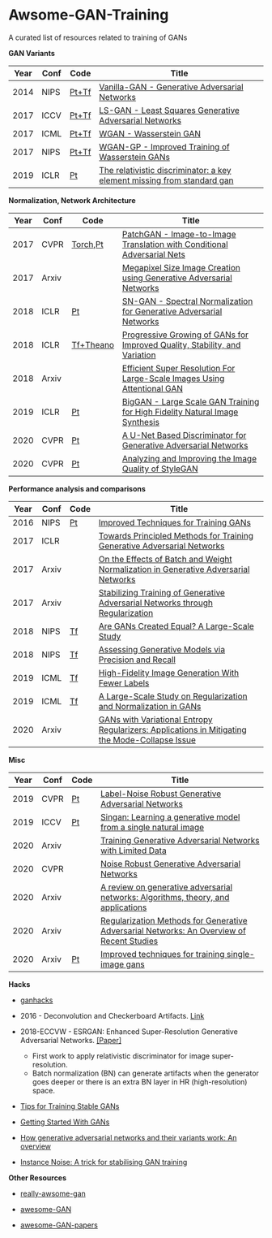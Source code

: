 # Awsome-GAN-Training
A curated list of resources related to training of GANs


**GAN Variants**

|Year|Conf|Code|Title|
|----|----|----|-----|
|2014|NIPS|[Pt+Tf](https://github.com/wiseodd/generative-models)|[Vanilla-GAN - Generative Adversarial Networks](https://arxiv.org/abs/1611.04076v2)|
|2017|ICCV|[Pt+Tf](https://github.com/wiseodd/generative-models)|[LS-GAN - Least Squares Generative Adversarial Networks](https://arxiv.org/abs/1611.04076v2)|
|2017|ICML|[Pt+Tf](https://github.com/wiseodd/generative-models)|[WGAN - Wasserstein GAN](https://arxiv.org/abs/1701.07875)|
|2017|NIPS|[Pt+Tf](https://github.com/wiseodd/generative-models)|[WGAN-GP - Improved Training of Wasserstein GANs](https://arxiv.org/abs/1704.00028)|
|2019|ICLR|[Pt](https://github.com/AlexiaJM/RelativisticGAN)|[The relativistic discriminator: a key element missing from standard gan](https://openreview.net/forum?id=S1erHoR5t7&noteId=S1erHoR5t7)|

**Normalization, Network Architecture**

|Year|Conf|Code|Title|
|----|----|----|-----|
|2017|CVPR|[Torch](https://github.com/phillipi/pix2pix),[Pt](https://github.com/junyanz/pytorch-CycleGAN-and-pix2pix)|[PatchGAN - Image-to-Image Translation with Conditional Adversarial Nets](https://arxiv.org/abs/1611.07004)|
|2017|Arxiv||[Megapixel Size Image Creation using Generative Adversarial Networks](https://arxiv.org/abs/1706.00082)|
|2018|ICLR|[Pt](https://github.com/godisboy/SN-GAN)|[SN-GAN - Spectral Normalization for Generative Adversarial Networks](https://arxiv.org/abs/1802.05957)|
|2018|ICLR|[Tf+Theano](https://github.com/tkarras/progressive_growing_of_gans)|[Progressive Growing of GANs for Improved Quality, Stability, and Variation](https://arxiv.org/abs/1710.10196)|
|2018|Arxiv||[Efficient Super Resolution For Large-Scale Images Using Attentional GAN](https://arxiv.org/pdf/1812.04821.pdf)|
|2019|ICLR|[Pt](https://github.com/ajbrock/BigGAN-PyTorch)|[BigGAN - Large Scale GAN Training for High Fidelity Natural Image Synthesis](https://arxiv.org/abs/1809.11096)|
|2020|CVPR|[Pt](https://github.com/lucidrains/unet-stylegan2)|[A U-Net Based Discriminator for Generative Adversarial Networks](https://arxiv.org/abs/2002.12655)
|2020|CVPR|[Pt](https://github.com/lucidrains/stylegan2-pytorch)|[Analyzing and Improving the Image Quality of StyleGAN](https://arxiv.org/abs/1912.04958)

**Performance analysis and comparisons**

|Year|Conf|Code|Title|
|----|----|----|-----|
|2016|NIPS|[Pt](https://github.com/Sleepychord/ImprovedGAN-pytorch)|[Improved Techniques for Training GANs](https://papers.nips.cc/paper/6125-improved-techniques-for-training-gans)|
|2017|ICLR||[Towards Principled Methods for Training Generative Adversarial Networks](https://arxiv.org/abs/1701.04862)|
|2017|Arxiv||[On the Effects of Batch and Weight Normalization in Generative Adversarial Networks](https://arxiv.org/abs/1704.03971)|
|2017|Arxiv||[Stabilizing Training of Generative Adversarial Networks through Regularization](https://arxiv.org/abs/1705.09367)|
|2018|NIPS|[Tf](https://github.com/google/compare_gan)|[Are GANs Created Equal? A Large-Scale Study](https://arxiv.org/abs/1711.10337)|
|2018|NIPS|[Tf](https://github.com/google/compare_gan)|[Assessing Generative Models via Precision and Recall](https://arxiv.org/abs/1806.00035)|
|2019|ICML|[Tf](https://github.com/google/compare_gan)|[High-Fidelity Image Generation With Fewer Labels](https://arxiv.org/abs/1903.02271)|
|2019|ICML|[Tf](https://github.com/google/compare_gan)|[A Large-Scale Study on Regularization and Normalization in GANs](https://arxiv.org/pdf/1807.04720.pdf)|
|2020|Arxiv||[GANs with Variational Entropy Regularizers: Applications in Mitigating the Mode-Collapse Issue](https://arxiv.org/abs/2009.11921)|

**Misc**

|Year|Conf|Code|Title|
|----|----|----|-----|
|2019|CVPR|[Pt](https://github.com/takuhirok/rGAN/)|[Label-Noise Robust Generative Adversarial Networks](https://arxiv.org/abs/1811.11165)|
|2019|ICCV|[Pt](https://github.com/tamarott/SinGAN)|[Singan: Learning a generative model from a single natural image](https://arxiv.org/abs/1905.01164)|
|2020|Arxiv||[Training Generative Adversarial Networks with Limited Data](https://arxiv.org/abs/2006.06676)|
|2020|CVPR||[Noise Robust Generative Adversarial Networks](http://openaccess.thecvf.com/content_CVPR_2020/papers/Kaneko_Noise_Robust_Generative_Adversarial_Networks_CVPR_2020_paper.pdf)|
|2020|Arxiv||[A review on generative adversarial networks: Algorithms, theory, and applications](https://arxiv.org/abs/2001.06937)|
|2020|Arxiv||[Regularization Methods for Generative Adversarial Networks: An Overview of Recent Studies](https://arxiv.org/pdf/2005.09165.pdf)|
|2020|Arxiv|[Pt](https://github.com/tohinz/ConSinGAN)|[Improved techniques for training single-image gans](https://arxiv.org/abs/2003.11512)

**Hacks**

+ [ganhacks](https://github.com/soumith/ganhacks)

+ 2016 - Deconvolution and Checkerboard Artifacts. [Link](https://distill.pub/2016/deconv-checkerboard/)

+ 2018-ECCVW - ESRGAN: Enhanced Super-Resolution Generative Adversarial Networks. [[Paper]](https://arxiv.org/pdf/1809.00219.pdf) 
  - First work to apply relativistic discriminator for image super-resolution. 
  - Batch normalization (BN) can generate artifacts when the generator goes deeper or there is an extra BN layer in HR (high-resolution) space.
  
+ [Tips for Training Stable GANs](https://machinelearningmastery.com/how-to-train-stable-generative-adversarial-networks/)

+ [Getting Started With GANs](https://machinelearningmastery.com/resources-for-getting-started-with-generative-adversarial-networks/)

+ [How generative adversarial networks and their variants work: An overview](https://arxiv.org/abs/1711.05914v9)

+ [Instance Noise: A trick for stabilising GAN training](https://www.inference.vc/instance-noise-a-trick-for-stabilising-gan-training/)


**Other Resources**

+ [really-awsome-gan](https://github.com/nightrome/really-awesome-gan)

+ [awesome-GAN](https://github.com/Faldict/awesome-GAN)

+ [awesome-GAN-papers](https://github.com/ChanChiChoi/awesome-GAN-papers)
